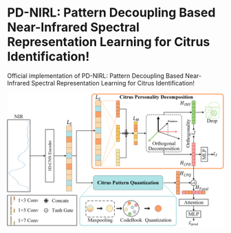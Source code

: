 # PD-NIRL: Pattern Decoupling Based Near-Infrared Spectral Representation Learning for Citrus Identification!

Official implementation of PD-NIRL: Pattern Decoupling Based Near-Infrared Spectral Representation Learning for Citrus Identification!

<p align="center">
  <img src="framework.png">
</p>
